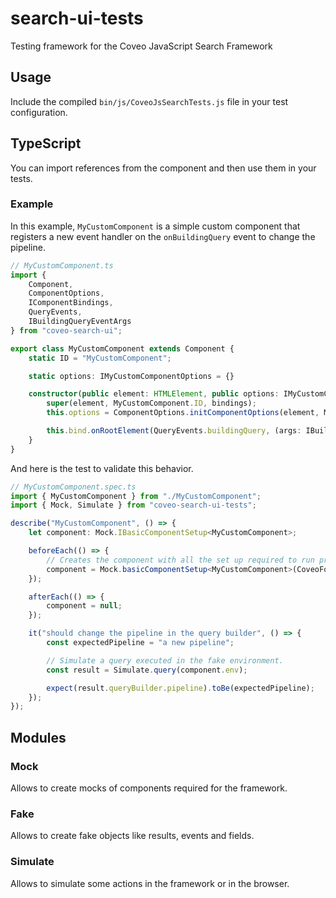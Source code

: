 # search-ui-tests

Testing framework for the Coveo JavaScript Search Framework

## Usage

Include the compiled `bin/js/CoveoJsSearchTests.js` file in your test configuration.

## TypeScript

You can import references from the component and then use them in your tests.

### Example

In this example, `MyCustomComponent` is a simple custom component that registers a new event handler on the `onBuildingQuery` event to change the pipeline.

```typescript
// MyCustomComponent.ts
import {
    Component,
    ComponentOptions,
    IComponentBindings,
    QueryEvents,
    IBuildingQueryEventArgs
} from "coveo-search-ui";

export class MyCustomComponent extends Component {
    static ID = "MyCustomComponent";

    static options: IMyCustomComponentOptions = {} 

    constructor(public element: HTMLElement, public options: IMyCustomComponentOptions, public bindings: IComponentBindings) {
        super(element, MyCustomComponent.ID, bindings);
        this.options = ComponentOptions.initComponentOptions(element, MyCustomComponent, options);

        this.bind.onRootElement(QueryEvents.buildingQuery, (args: IBuildingQueryEventArgs) => args.queryBuilder.pipeline = "a new pipeline");
    }
}
```

And here is the test to validate this behavior.

```typescript
// MyCustomComponent.spec.ts
import { MyCustomComponent } from "./MyCustomComponent";
import { Mock, Simulate } from "coveo-search-ui-tests";

describe("MyCustomComponent", () => {
    let component: Mock.IBasicComponentSetup<MyCustomComponent>;

    beforeEach(() => {
        // Creates the component with all the set up required to run properly in a fake Coveo Search Interface environment.
        component = Mock.basicComponentSetup<MyCustomComponent>(CoveoForSitecoreContext);
    });

    afterEach(() => {
        component = null;
    });

    it("should change the pipeline in the query builder", () => {
        const expectedPipeline = "a new pipeline";

        // Simulate a query executed in the fake environment.
        const result = Simulate.query(component.env);

        expect(result.queryBuilder.pipeline).toBe(expectedPipeline);
    });
});
```

## Modules

### Mock

Allows to create mocks of components required for the framework.

### Fake

Allows to create fake objects like results, events and fields.

### Simulate

Allows to simulate some actions in the framework or in the browser.
